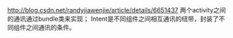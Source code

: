 
http://blog.csdn.net/randyjiawenjie/article/details/6651437
两个activity之间的通讯通过bundle类来实现；
Intent是不同组件之间相互通讯的纽带，封装了不同组件之间通讯的条件。